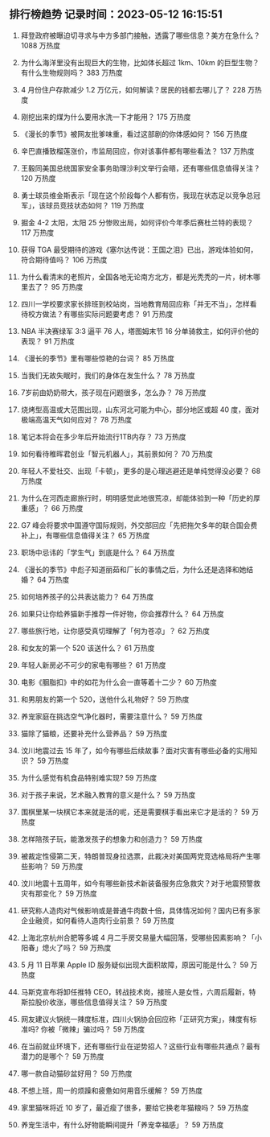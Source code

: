 
## 排行榜趋势 记录时间：2023-05-12 16:15:51
  
  1. 拜登政府被曝迫切寻求与中方多部门接触，透露了哪些信息？美方在急什么？ 1088 万热度
    
  2. 为什么海洋里没有出现巨大的生物，比如体长超过 1km、10km 的巨型生物？有什么生物规则吗？ 383 万热度
    
  3. 4 月份住户存款减少 1.2 万亿元，如何解读？居民的钱都去哪儿了？ 228 万热度
    
  4. 刚挖出来的煤为什么要用水洗一下才能用？ 175 万热度
    
  5. 《漫长的季节》被网友批爹味重，看过这部剧的你体感如何？ 156 万热度
    
  6. 辛巴直播致榴莲涨价，市监局回应，你对该事件都有哪些看法？ 137 万热度
    
  7. 王毅同美国总统国家安全事务助理沙利文举行会晤，还有哪些信息值得关注？ 120 万热度
    
  8. 勇士球员维金斯表示「现在这个阶段每个人都有伤，我现在状态足以竞争总冠军」，该球员竞技状态如何？ 119 万热度
    
  9. 掘金 4-2 太阳，太阳 25 分惨败出局，如何评价今年季后赛杜兰特的表现？ 117 万热度
    
  10. 获得 TGA 最受期待的游戏《塞尔达传说：王国之泪》已出，游戏体验如何，符合期待值吗？ 106 万热度
    
  11. 为什么看清末的老照片，全国各地无论南方北方，都是光秃秃的一片，树木哪里去了？ 95 万热度
    
  12. 四川一学校要求家长排班到校站岗，当地教育局回应称「并无不当」，怎样看待校方做法？有哪些实际问题要考虑？ 91 万热度
    
  13. NBA 半决赛绿军 3:3 逼平 76 人，塔图姆末节 16 分单骑救主，如何评价他的表现？ 91 万热度
    
  14. 《漫长的季节》里有哪些惊艳的台词？ 85 万热度
    
  15. 当我们无故失眠时，我们的身体在发生什么？ 78 万热度
    
  16. 7岁前由奶奶带大，孩子现在问题很多，怎么办？ 78 万热度
    
  17. 烧烤型高温或大范围出现，山东河北可能为中心，部分地区或超 40 度，面对极端高温天气如何应对？ 78 万热度
    
  18. 笔记本将会在多少年后开始流行1TB内存？ 73 万热度
    
  19. 如何看待稚晖君创业「智元机器人」，其前景如何？ 70 万热度
    
  20. 年轻人不爱社交、出现「卡顿」，更多的是心理逃避还是单纯觉得没必要？ 68 万热度
    
  21. 为什么在河西走廊旅行时，明明感觉此地很荒凉，却能体验到一种「历史的厚重感」？ 66 万热度
    
  22. G7 峰会将要求中国遵守国际规则，外交部回应「先把拖欠多年的联合国会费补上」，有哪些信息值得关注？ 65 万热度
    
  23. 职场中忌讳的「学生气」到底是什么？ 64 万热度
    
  24. 《漫长的季节》中彪子知道丽茹和厂长的事情之后，为什么还是选择和她结婚？ 64 万热度
    
  25. 如何培养孩子的公共表达能力？ 64 万热度
    
  26. 如果只让你给养猫新手推荐一件好物，你会推荐什么？ 64 万热度
    
  27. 哪些旅行地，让你感受真切理解了「何为苍凉」？ 62 万热度
    
  28. 和女友的第一个 520 该送什么？ 61 万热度
    
  29. 年轻人新房必不可少的家电有哪些？ 61 万热度
    
  30. 电影《胭脂扣》中的如花为什么会一直等着十二少？ 60 万热度
    
  31. 和男朋友的第一个 520，送他什么礼物好？ 59 万热度
    
  32. 养宠家庭在挑选空气净化器时，需要注意什么？ 59 万热度
    
  33. 猫除了猫粮，还要补充什么营养品？ 59 万热度
    
  34. 汶川地震过去 15 年了，如今有哪些后续故事？面对灾害有哪些必备的实用知识？ 59 万热度
    
  35. 为什么感觉有机食品特别难实现? 59 万热度
    
  36. 对于孩子来说，艺术融入教育的意义是什么？ 59 万热度
    
  37. 围棋里某一块棋它本来就是活的呢，还是需要棋手看出来它才是活的？ 59 万热度
    
  38. 怎样陪孩子玩，能激发孩子的想象力和创造力？ 59 万热度
    
  39. 被裁定性侵第二天，特朗普现身拉选票，此裁决对美国两党竞选格局将产生哪些影响？ 59 万热度
    
  40. 汶川地震十五周年，如今有哪些新技术新装备服务应急救灾？对于地震预警救灾有那变化？ 59 万热度
    
  41. 研究称人造肉对气候影响或是普通牛肉数十倍，具体情况如何？国内已有多家企业融资，如何看待人造肉行业前景？ 59 万热度
    
  42. 上海北京杭州合肥等多城 4 月二手房交易量大幅回落，受哪些因素影响？「小阳春」熄火了吗？ 59 万热度
    
  43. 5 月 11 日苹果 Apple ID 服务疑似出现大面积故障，原因可能是什么？ 59 万热度
    
  44. 马斯克宣布将卸任推特 CEO，转战技术岗，接班人是女性，六周后履新，特斯拉股价收涨，哪些信息值得关注？ 59 万热度
    
  45. 网友建议火锅统一辣度标准，四川火锅协会回应称「正研究方案」，辣度有标准吗? 你被「微辣」骗过吗？ 59 万热度
    
  46. 在当前就业环境下，还有哪些行业在逆势招人？这些行业有哪些共通点？最有潜力的是哪个？ 59 万热度
    
  47. 哪一款自动猫砂盆好用？ 59 万热度
    
  48. 不想上班，周一的烦躁和疲惫如何用音乐缓解？ 59 万热度
    
  49. 家里猫咪将近 10 岁了，最近瘦了很多，要给它换老年猫粮吗？ 59 万热度
    
  50. 养宠生活中，有什么好物能瞬间提升「养宠幸福感」？ 59 万热度
    
